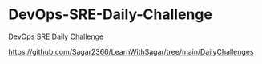 # DevOps-SRE-Daily-Challenge

DevOps SRE Daily Challenge

https://github.com/Sagar2366/LearnWithSagar/tree/main/DailyChallenges
